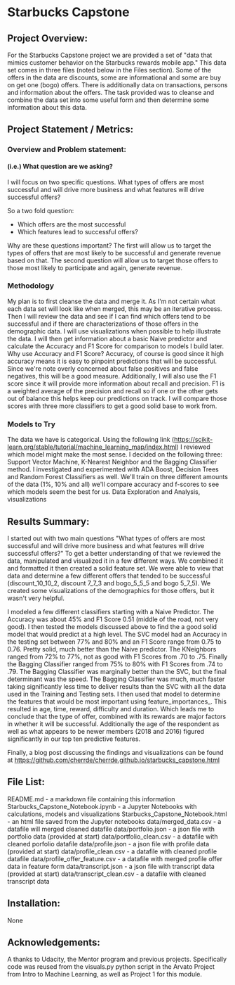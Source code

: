 # Starbucks Capstone
## Project Overview:
For the Starbucks Capstone project we are provided a set of "data that mimics customer behavior on the Starbucks rewards mobile app." This data set comes in three files (noted below in the Files section). Some of the offers in the data are discounts, some are informational and some are buy on get one (bogo) offers. There is additionally data on transactions, persons and information about the offers. The task provided was to cleanse and combine the data set into some useful form and then determine some information about this data.
## Project Statement / Metrics:
### Overview and Problem statement:
#### (i.e.) What question are we asking?
I will focus on two specific questions. What types of offers are most successful and will drive more business and what features will drive successful offers?

So a two fold question:
- Which offers are the most successful
- Which features lead to successful offers?

Why are these questions important? The first will allow us to target the types of offers that are most likely to be successful and generate revenue based on that. The second question will allow us to target those offers to those most likely to participate and again, generate revenue.
### Methodology
My plan is to first cleanse the data and merge it. As I'm not certain what each data set will look like when merged, this may be an iterative process. Then I will review the data and see if I can find which offers tend to be successful and if there are characterizations of those offers in the demographic data. I will use visualizations when possible to help illustrate the data. I will then get information about a basic Naive predictor and calculate the Accuracy and F1 Score for comparison to models I build later.  Why use Accuracy and F1 Score? Accuracy, of course is good since it high accuracy means it is easy to pinpoint predictions that will be successful. Since we're note overly concerned about false positives and false negatives, this will be a good measure. Additionally, I will also use the F1 score since it will provide more information about recall and precision. F1 is a weighted average of the precision and recall so if one or the other gets out of balance this helps keep our predictions on track. I will compare those scores with three more classifiers to get a good solid base to work from.
### Models to Try
The data we have is categorical. Using the following link (https://scikit-learn.org/stable/tutorial/machine_learning_map/index.html) I reviewed which model might make the most sense. I decided on the following three: Support Vector Machine, K-Nearest Neighbor and the Bagging Classifier method. I investigated and experimented with ADA Boost, Decision Trees and Random Forest Classifiers as well. We'll train on three different amounts of the data (1%, 10% and all) we'll compare accuracy and f-scores to see which models seem the best for us.
Data Exploration and Analysis, visualizations
## Results Summary:
I started out with two main questions "What types of offers are most successful and will drive more business and what features will drive successful offers?" To get a better understanding of that we reviewed the data, manipulated and visualized it in a few different ways. We combined it and formatted it then created a solid feature set. We were able to view that data and determine a few different offers that tended to be successful (discount_10_10_2, discount 7_7_3 and bogo_5_5_5 and bogo 5_7_5). We created some visualizations of the demographics for those offers, but it wasn't very helpful.

I modeled a few different classifiers starting with a Naive Predictor. The Accuracy was about 45% and F1 Score 0.51 (middle of the road, not very good). I then tested the models discussed above to find the a good solid model that would predict at a high level. The SVC model had an Accuracy in the testing set between 77% and 80% and an F1 Score range from 0.75 to 0.76. Pretty solid, much better than the Naive predictor. The KNeighbors ranged from 72% to 77%, not as good with F1 Scores from .70 to .75. Finally the Bagging Classifier ranged from 75% to 80% with F1 Scores from .74 to .79. The Bagging Classifier was marginally better than the SVC, but the final determinant was the speed. The Bagging Classifier was much, much faster taking significantly less time to deliver results than the SVC with all the data used in the Training and Testing sets.
I then used that model to determine the features that would be most important using feature_importances_. This resulted in age, time, reward, difficulty and duration. Which leads me to conclude that the type of offer, combined with its rewards are major factors in whether it will be successful. Additionally the age of the respondent as well as what appears to be newer members (2018 and 2016) figured significantly in our top ten predictive features.

Finally, a blog post discussing the findings and visualizations can be found at https://github.com/cherrde/cherrde.github.io/starbucks_capstone.html
## File List:
README.md - a markdown file containing this information
Starbucks_Capstone_Notebook.ipynb - a Jupyter Notebooks with calculations, models and visualizations
Starbucks_Capstone_Notebook.html - an html file saved from the Jupyter notebooks
data/merged_data.csv - a datafile will merged cleaned datafile
data/portfolio.json - a json file with portfolio data (provided at start)
data/portfolio_clean.csv - a datafile with cleaned porfolio datafile
data/profile.json - a json file with profile data (provided at start)
data/profile_clean.csv - a datafile with cleaned profile datafile
data/profile_offer_feature.csv - a datafile with merged profile offer data in feature form
data/transcript.json - a json file with transcript data (provided at start)
data/transcript_clean.csv - a datafile with cleaned transcript data
## Installation:
None
## Acknowledgements:
A thanks to Udacity, the Mentor program and previous projects. Specifically code was reused from the visuals.py python script in the Arvato Project from Intro to Machine Learning, as well as Project 1 for this module.

